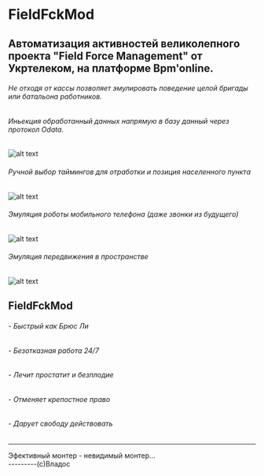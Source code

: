 # FieldFckMod
## Автоматизация активностей великолепного проекта "Field Force Management" от Укртелеком, на платформе Bpm'online.

###### Не отходя от кассы позволяет эмулировать поведение целой бригады или батальона работников.
###### Иньекция обработанный данных напрямую в базу данный через протокол Odata.

![alt text](https://github.com/digiborimusik/fieldfckMod-desktop/blob/master/md/inWork.jpg)

###### Ручной выбор таймингов для отработки и позиция населенного пункта

![alt text](https://github.com/digiborimusik/fieldfckMod-desktop/blob/master/md/userSettingsTime.jpg)

###### Эмуляция роботы мобильного телефона (даже звонки из будущего)

![alt text](https://github.com/digiborimusik/fieldfckMod-desktop/blob/master/md/resultCellular.jpg)

###### Эмуляция передвижения в пространстве

![alt text](https://github.com/digiborimusik/fieldfckMod-desktop/blob/master/md/resultGps.jpg)


## FieldFckMod 
###### - Быстрый как Брюс Ли
###### - Безотказная работа 24/7
###### - Лечит простатит и безплодие
###### - Отменяет крепостное право
###### - Дарует свободу действовать


------------------------------------------------

Эфективный монтер - невидимый монтер...                    
 ---------(c)Владос
